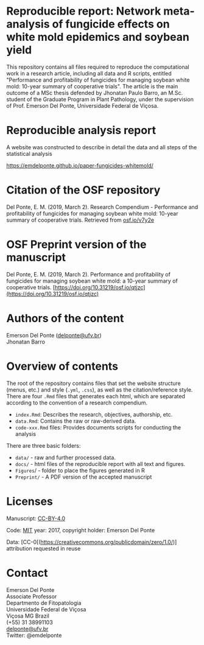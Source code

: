 # Reproducible report: Network meta-analysis of fungicide effects on white mold epidemics and soybean yield

This repository contains all files required to reproduce the computational work in a research article, including all data and R scripts, entitled "Performance and profitability of fungicides for managing soybean white mold: 10-year summary of cooperative trials". The article is the main outcome of a MSc thesis defended by Jhonatan Paulo Barro, an M.Sc. student of the Graduate Program in Plant Pathology, under the supervision of Prof. Emerson Del Ponte, Universidade Federal de Viçosa.

# Reproducible analysis report

A website was constructed to describe in detail the data and all steps of the statistical analysis

[https://emdelponte.github.io/paper-fungicides-whitemold/
](https://emdelponte.github.io/paper-fungicides-whitemold/)

# Citation of the OSF repository

Del Ponte, E. M. (2019, March 2). Research Compendium - Performance and profitability of fungicides for managing soybean white mold: 10-year summary of cooperative trials. Retrieved from [osf.io/v7y2e](http://osf.io/v7y2e)

# OSF Preprint version of the manuscript

Del Ponte, E. M. (2019, March 2). Performance and profitability of fungicides for managing soybean white mold: a 10-year summary of cooperative trials. [https://doi.org/10.31219/osf.io/qtjzc](https://doi.org/10.31219/osf.io/qtjzc)

# Authors of the content

Emerson Del Ponte (delponte@ufv.br)  
Jhonatan Barro 

# Overview of contents

The root of the repository contains files that set the website structure (menus, etc.) and style  (`.yml`, `.css`), as well as the citation/reference style. There are four `.Rmd` files that generates each html, which are separated according to the convention of a research compendium.

- `index.Rmd`: Describes the research, objectives, authorship, etc.
- `data.Rmd`: Contains the raw or raw-derived data.
- `code-xxx.Rmd` files: Provides documents scripts for conducting the analysis


There are three basic folders:

- `data/` - raw and further processed data.
- `docs/` - html files of the reproducible report with all text and figures.
- `Figures`/ - folder to place the figures generated in R
- `Preprint/` - A PDF version of the accepted manuscript


# Licenses

Manuscript: [CC-BY-4.0](https://creativecommons.org/licenses/by/4.0/)

Code: [MIT](https://opensource.org/licenses/MIT) year: 2017, copyright holder: Emerson Del Ponte

Data: [CC-0[(https://creativecommons.org/publicdomain/zero/1.0/)] attribution requested in reuse

# Contact

Emerson Del Ponte  
Associate Professor  
Departmento de Fitopatologia  
Universidade Federal de Viçosa  
Viçosa MG Brazil  
(+55) 31 38991103   
delponte@ufv.br  
Twitter: @emdelponte  

